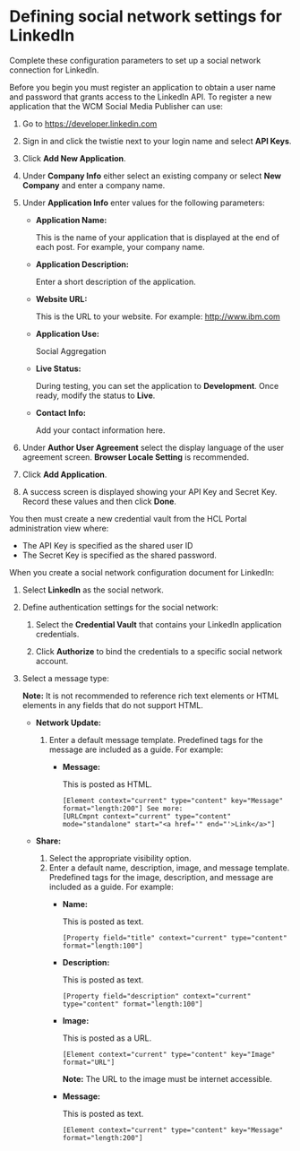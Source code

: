 # Defining social network settings for LinkedIn

Complete these configuration parameters to set up a social network connection for LinkedIn.

Before you begin you must register an application to obtain a user name and password that grants access to the LinkedIn API. To register a new application that the WCM Social Media Publisher can use:

1.  Go to https://developer.linkedin.com
2.  Sign in and click the twistie next to your login name and select **API Keys**.
3.  Click **Add New Application**.
4.  Under **Company Info** either select an existing company or select **New Company** and enter a company name.
5.  Under **Application Info** enter values for the following parameters:
    -   **Application Name:**

        This is the name of your application that is displayed at the end of each post. For example, your company name.

    -   **Application Description:**

        Enter a short description of the application.

    -   **Website URL:**

        This is the URL to your website. For example: http://www.ibm.com

    -   **Application Use:**

        Social Aggregation

    -   **Live Status:**

        During testing, you can set the application to **Development**. Once ready, modify the status to **Live**.

    -   **Contact Info:**

        Add your contact information here.

6.  Under **Author User Agreement** select the display language of the user agreement screen. **Browser Locale Setting** is recommended.
7.  Click **Add Application**.
8.  A success screen is displayed showing your API Key and Secret Key. Record these values and then click **Done**.

You then must create a new credential vault from the HCL Portal administration view where:

-   The API Key is specified as the shared user ID
-   The Secret Key is specified as the shared password.

When you create a social network configuration document for LinkedIn:

1.  Select **LinkedIn** as the social network.

2.  Define authentication settings for the social network:

    1.  Select the **Credential Vault** that contains your LinkedIn application credentials.

    2.  Click **Authorize** to bind the credentials to a specific social network account.

3.  Select a message type:

    **Note:** It is not recommended to reference rich text elements or HTML elements in any fields that do not support HTML.

    -   **Network Update:**

        1.  Enter a default message template. Predefined tags for the message are included as a guide. For example:
            -   **Message:**

                This is posted as HTML.

                ```
                [Element context="current" type="content" key="Message" format="length:200"] See more: 
                [URLCmpnt context="current" type="content" mode="standalone" start="<a href='" end="'>Link</a>"] 
                ```

    -   **Share:**

        1.  Select the appropriate visibility option.
        2.  Enter a default name, description, image, and message template. Predefined tags for the image, description, and message are included as a guide. For example:
            -   **Name:**

                This is posted as text.

                ```
                [Property field="title" context="current" type="content" format="length:100"]
                ```

            -   **Description:**

                This is posted as text.

                ```
                [Property field="description" context="current" type="content" format="length:100"]
                ```

            -   **Image:**

                This is posted as a URL.

                ```
                [Element context="current" type="content" key="Image" format="URL"]
                ```

                **Note:** The URL to the image must be internet accessible.

            -   **Message:**

                This is posted as text.

                ```
                [Element context="current" type="content" key="Message" format="length:200"]
                ```



